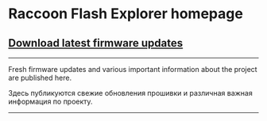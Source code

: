 # Raccoon Flash Explorer homepage
## [Download latest firmware updates](https://github.com/lapot2/Raccoon_Flash_Explorer/releases)

---
Fresh firmware updates and various important information about the project are published here.

Здесь публикуются свежие обновления прошивки и различная важная информация по проекту.

---
